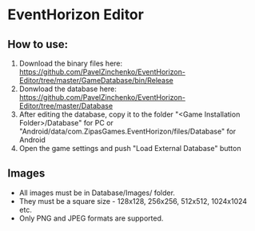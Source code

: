 # EventHorizon Editor

## How to use:

1. Download the binary files here: https://github.com/PavelZinchenko/EventHorizon-Editor/tree/master/GameDatabase/bin/Release
2. Donwload the database here: https://github.com/PavelZinchenko/EventHorizon-Editor/tree/master/Database
3. After editing the database, copy it to the folder "\<Game Installation Folder\>/Database" for PC or "Android/data/com.ZipasGames.EventHorizon/files/Database" for Android
4. Open the game settings and push "Load External Database" button

## Images

- All images must be in Database/Images/ folder.
- They must be a square size - 128x128, 256x256, 512x512, 1024x1024 etc.
- Only PNG and JPEG formats are supported.
